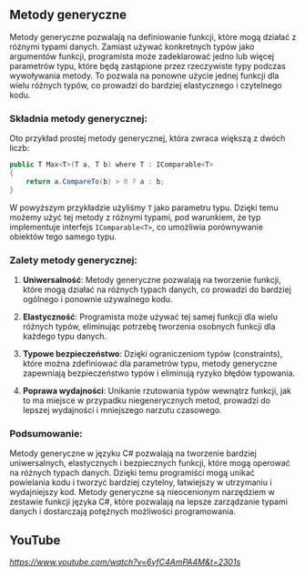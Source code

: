 ## Metody generyczne

Metody generyczne pozwalają na definiowanie funkcji, które mogą działać z różnymi typami danych. Zamiast używać konkretnych typów jako argumentów funkcji, programista może zadeklarować jedno lub więcej parametrów typu, które będą zastąpione przez rzeczywiste typy podczas wywoływania metody. To pozwala na ponowne użycie jednej funkcji dla wielu różnych typów, co prowadzi do bardziej elastycznego i czytelnego kodu.

### Składnia metody generycznej:

Oto przykład prostej metody generycznej, która zwraca większą z dwóch liczb:

```csharp
public T Max<T>(T a, T b) where T : IComparable<T>
{
    return a.CompareTo(b) > 0 ? a : b;
}
```

W powyższym przykładzie użyliśmy `T` jako parametru typu. Dzięki temu możemy użyć tej metody z różnymi typami, pod warunkiem, że typ implementuje interfejs `IComparable<T>`, co umożliwia porównywanie obiektów tego samego typu.

### Zalety metody generycznej:

1. **Uniwersalność**: Metody generyczne pozwalają na tworzenie funkcji, które mogą działać na różnych typach danych, co prowadzi do bardziej ogólnego i ponownie używalnego kodu.

2. **Elastyczność**: Programista może używać tej samej funkcji dla wielu różnych typów, eliminując potrzebę tworzenia osobnych funkcji dla każdego typu danych.

3. **Typowe bezpieczeństwo**: Dzięki ograniczeniom typów (constraints), które można zdefiniować dla parametrów typu, metody generyczne zapewniają bezpieczeństwo typów i eliminują ryzyko błędów typowania.

4. **Poprawa wydajności**: Unikanie rzutowania typów wewnątrz funkcji, jak to ma miejsce w przypadku niegenerycznych metod, prowadzi do lepszej wydajności i mniejszego narzutu czasowego.

### Podsumowanie:

Metody generyczne w języku C# pozwalają na tworzenie bardziej uniwersalnych, elastycznych i bezpiecznych funkcji, które mogą operować na różnych typach danych. Dzięki temu programiści mogą unikać powielania kodu i tworzyć bardziej czytelny, łatwiejszy w utrzymaniu i wydajniejszy kod. Metody generyczne są nieocenionym narzędziem w zestawie funkcji języka C#, które pozwalają na lepsze zarządzanie typami danych i dostarczają potężnych możliwości programowania.

## YouTube

*https://www.youtube.com/watch?v=6vfC4AmPA4M&t=2301s*